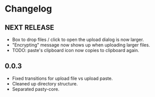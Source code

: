 # Changelog

## NEXT RELEASE
* Box to drop files / click to open the upload dialog is now larger.
* "Encrypting" message now shows up when uploading larger files.
* TODO: paste's clipboard icon now copies to clipboard again.

## 0.0.3
* Fixed transitions for upload file vs upload paste.
* Cleaned up directory structure.
* Separated pasty-core.

